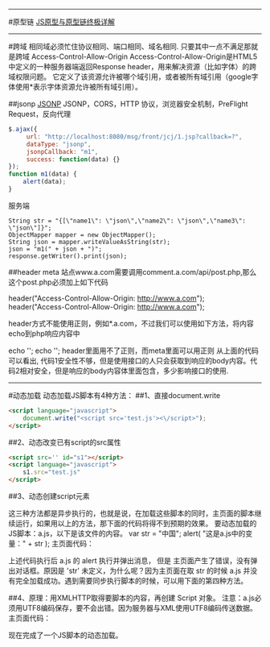 



---
#原型链
[JS原型与原型链终极详解](http://www.108js.com/article/article1/10201.html?id=1092)










----

#跨域
相同域必须忙住协议相同、端口相同、域名相同. 只要其中一点不满足那就是跨域
Access-Control-Allow-Origin
Access-Control-Allow-Origin是HTML5中定义的一种服务器端返回Response header，用来解决资源（比如字体）的跨域权限问题。
它定义了该资源允许被哪个域引用，或者被所有域引用（google字体使用*表示字体资源允许被所有域引用）。

##jsonp
[JSONP](http://kb.cnblogs.com/page/139725/)
JSONP，CORS，HTTP 协议，浏览器安全机制，PreFlight Request，反向代理

```js
$.ajax({
     url: "http://localhost:8080/msg/front/jcj/1.jsp?callback=?",
     dataType: "jsonp",
     jsonpCallback: "m1",
     success: function(data) {}
});
function m1(data) {
    alert(data);
}

```

服务端
```
String str = "{[\"name1\": \"json\",\"name2\": \"json\",\"name3\": \"json\"]}";
ObjectMapper mapper = new ObjectMapper();
String json = mapper.writeValueAsString(str);
json = "m1(" + json + ")";
response.getWriter().print(json);
```

##header meta
站点www.a.com需要调用comment.a.com/api/post.php,那么这个post.php必须加上如下代码

header("Access-Control-Allow-Origin: http://www.a.com");
header("Access-Control-Allow-Origin: http://www.a.com");

header方式不能使用正则，例如*.a.com，不过我们可以使用如下方法，将内容echo到php响应内容中

echo '<meta http-equiv="Access-Control-Allow-Origin" content="*.a.com">';
echo '<meta http-equiv="Access-Control-Allow-Origin" content="*.a.com">';
header里面用不了正则，而meta里面可以用正则
从上面的代码可以看出, 代码1安全性不够，但是使用接口的人只会获取到响应的body内容。代码2相对安全，但是响应的body内容体里面包含<meta http-equiv="Access-Control-Allow-Origin" content="*.a.com">，多少影响接口的使用.


---
#动态加载
动态加载JS脚本有4种方法： 
##1、直接document.write 
```html
<script language="javascript"> 
    document.write("<script src='test.js'><\/script>"); 
</script> 
```
##2、动态改变已有script的src属性 
```html
<script src='' id="s1"></script> 
<script language="javascript"> 
    s1.src="test.js" 
</script> 
```
##3、动态创建script元素 
<script> 
    var oHead = document.getElementsByTagName('HEAD').item(0); 
    var oScript= document.createElement("script"); 
    oScript.type = "text/javascript"; 
    oScript.src="test.js"; 
    oHead.appendChild( oScript); 
</script> 

这三种方法都是异步执行的，也就是说，在加载这些脚本的同时，主页面的脚本继续运行，如果用以上的方法，那下面的代码将得不到预期的效果。 
要动态加载的JS脚本：a.js，以下是该文件的内容。 
var str = "中国"; 
alert( "这是a.js中的变量：" + str ); 
主页面代码： 
<script language="JavaScript"> 
function LoadJS( id, fileUrl ) { 
    var scriptTag = document.getElementById( id ); 
    var oHead = document.getElementsByTagName('HEAD').item(0); 
    var oScript= document.createElement("script"); 
    if ( scriptTag  ) oHead.removeChild( scriptTag  ); 
    oScript.id = id; 
    oScript.type = "text/javascript"; 
    oScript.src=fileUrl ; 
    oHead.appendChild( oScript); 
}
LoadJS( "a.js" ); 
alert( "主页面动态加载a.js并取其中的变量：" + str ); 
</script> 

上述代码执行后 a.js 的 alert 执行并弹出消息， 
但是 主页面产生了错误，没有弹出对话框。原因是 'str' 未定义，为什么呢？因为主页面在取 str 的时候 a.js 并没有完全加载成功。遇到需要同步执行脚本的时候，可以用下面的第四种方法。 

##4、原理：用XMLHTTP取得要脚本的内容，再创建 Script 对象。 
注意：a.js必须用UTF8编码保存，要不会出错。因为服务器与XML使用UTF8编码传送数据。
主页面代码： 
<script language="JavaScript"> 
function GetHttpRequest() { 
    if ( window.XMLHttpRequest ) // Gecko 
        return new XMLHttpRequest() ; 
    else if ( window.ActiveXObject ) // IE 
        return new ActiveXObject("MsXml2.XmlHttp") ; 
}
function AjaxPage(sId, url){ 
    var oXmlHttp = GetHttpRequest() ; 
    oXmlHttp.OnReadyStateChange = function(){ 
        if ( oXmlHttp.readyState == 4 ) { 
            if ( oXmlHttp.status == 200 || oXmlHttp.status == 304 ){ 
                IncludeJS( sId, url, oXmlHttp.responseText ); 
            }else{
                alert( 'XML request error: ' + oXmlHttp.statusText + ' (' + oXmlHttp.status + ')' ) ; 
            } 
        } 
    }
    oXmlHttp.open('GET', url, true); 
    oXmlHttp.send(null);
} 
function IncludeJS(sId, fileUrl, source){ 
    if ( ( source != null ) && ( !document.getElementById( sId ) ) ){ 
        var oHead = document.getElementsByTagName('HEAD').item(0); 
        var oScript = document.createElement( "script" ); 
        oScript.language = "javascript"; 
        oScript.type = "text/javascript"; 
        oScript.id = sId; 
        oScript.defer = true;
        oScript.text = source;
        oHead.appendChild( oScript ); 
    }
} 
AjaxPage( "scrA", "b.js" ); 
alert( "主页面动态加载JS脚本。"); 
alert( "主页面动态加载a.js并取其中的变量：" + str ); 
</script> 
现在完成了一个JS脚本的动态加载。 














